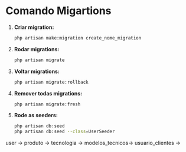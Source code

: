# Comando Migartions

1. **Criar migration:**

    ```bash
    php artisan make:migration create_nome_migration
    ```

1. **Rodar migrations:**

    ```bash
    php artisan migrate
    ```

1. **Voltar migrations:**

    ```bash
    php artisan migrate:rollback
    ```

1. **Remover todas migrations:**

    ```bash
    php artisan migrate:fresh
    ```

1. **Rode as seeders:**

    ```bash
    php artisan db:seed
    php artisan db:seed --class=UserSeeder
    ```

user ->
produto ->
tecnologia ->
modelos_tecnicos->
usuario_clientes ->
